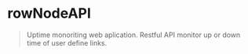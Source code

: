 # rowNodeAPI
> Uptime monoriting web aplication. Restful API monitor up or down time of user define links.

